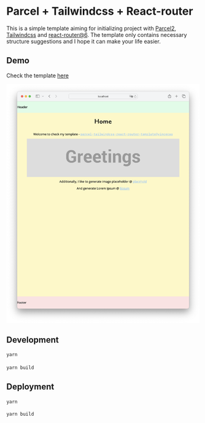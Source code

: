 # Parcel + Tailwindcss + React-router

This is a simple template aiming for initializing project with [Parcel2](https://parceljs.org/), [Tailwindcss](https://tailwindcss.com/) and [react-router@6](https://reactrouter.com/en/main). The template only contains necessary structure suggestions and I hope it can make your life easier.

## Demo
Check the template [here](https://parcel-tailwindcss-react-router-template.vercel.app/)

![](pictures/thumbnail.png)

## Development
```bash
yarn

yarn build
```

## Deployment
```
yarn

yarn build
```